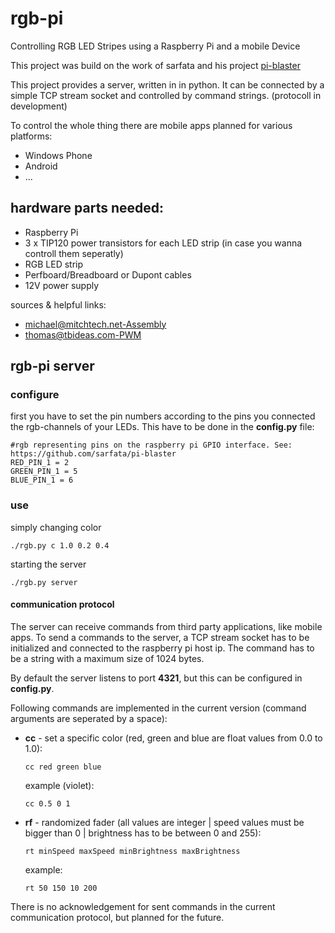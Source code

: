 <html>
	<head><title></title></head>
	<body>
		<h1>rgb-pi</h1>
		<p >Controlling RGB LED Stripes using a Raspberry Pi and a mobile Device</p>
		<p>This project was build on the work of sarfata and his project <a href="https://github.com/sarfata/pi-blaster">pi-blaster</a></p>
		<p>This project provides a server, written in in python. It can be connected by a simple TCP stream socket and controlled by command strings. (protocoll in development)</p>
		<p>To control the whole thing there are mobile apps planned for various platforms:</p>
		<ul>
			<li>Windows Phone</li>
			<li>Android</li>
			<li>...</li>
		</ul>
		<h2>hardware parts needed:</h2>
			<ul>
				<li>Raspberry Pi</li>
				<li>3 x TIP120 power transistors for each LED strip (in case you wanna controll them seperatly)</li>
				<li>RGB LED strip</li>
				<li>Perfboard/Breadboard or Dupont cables</li>
				<li>12V power supply</li>
			</ul>
		<p style="font-size: 1em;">sources & helpful links:</p>
		<ul>
			<li><a href="http://mitchtech.net/raspberry-pi-pwm-rgb-led-strip/">michael@mitchtech.net-Assembly</a></li>
			<li><a href="http://www.tbideas.com/blog/2013/02/controling-a-high-power-rgb-led-with-a-raspberry-pi/">thomas@tbideas.com-PWM</a></li>
		</ul>
		<h2>rgb-pi server</h2>
		<h3>configure</h3>
		<p>first you have to set the pin numbers according to the pins you connected the rgb-channels of your LEDs. This have to be done in the <strong>config.py</strong> file:</p>
		<pre><code>#rgb representing pins on the raspberry pi GPIO interface. See: https://github.com/sarfata/pi-blaster 
RED_PIN_1 = 2 
GREEN_PIN_1 = 5 
BLUE_PIN_1 = 6</code></pre>
		<h3>use</h3>
		<p>simply changing color<p>
		<pre><code>./rgb.py c 1.0 0.2 0.4</code></pre>
		<p>starting the server<p>
		<pre><code>./rgb.py server</code></pre>
		<h4>communication protocol</h4>
		<p>The server can receive commands from third party applications, like mobile apps. To send a commands to the server, a TCP stream socket has to be initialized and connected to the raspberry pi host ip. The command has to be a string with a maximum size of 1024 bytes.</p>
		<p>By default the server listens to port <strong>4321</strong>, but this can be configured in <strong>config.py</strong>.</p>
		<p>Following commands are implemented in the current version (command arguments are seperated by a space):</p>
		<ul>
			<li><strong>cc</strong> - set a specific color (red, green and blue are float values from 0.0 to 1.0):
			<pre><code>cc red green blue</code></pre>
			example (violet): <pre><code>cc 0.5 0 1</code></pre></li>
			<li><strong>rf</strong> - randomized fader (all values are integer | speed values must be bigger than 0 | brightness has to be between 0 and 255):
			<pre><code>rt minSpeed maxSpeed minBrightness maxBrightness</code></pre>
			example: <pre><code>rt 50 150 10 200</code></pre></li>
		</ul>
		<p>There is no acknowledgement for sent commands in the current communication protocol, but planned for the future.</p>
	</body>
</html> 
